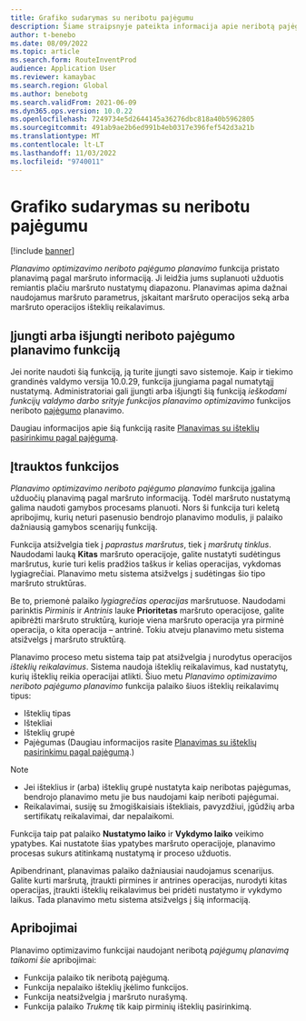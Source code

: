 ```yaml
---
title: Grafiko sudarymas su neribotu pajėgumu
description: Šiame straipsnyje pateikta informacija apie neribotą pajėgumo planavimą. Joje taip pat aprašomi dabartiniai funkcijų apribojimai.
author: t-benebo
ms.date: 08/09/2022
ms.topic: article
ms.search.form: RouteInventProd
audience: Application User
ms.reviewer: kamaybac
ms.search.region: Global
ms.author: benebotg
ms.search.validFrom: 2021-06-09
ms.dyn365.ops.version: 10.0.22
ms.openlocfilehash: 7249734e5d2644145a36276dbc818a40b5962805
ms.sourcegitcommit: 491ab9ae2b6ed991b4eb0317e396fef542d3a21b
ms.translationtype: MT
ms.contentlocale: lt-LT
ms.lasthandoff: 11/03/2022
ms.locfileid: "9740011"
---
```

# <a name="scheduling-with-infinite-capacity"></a>Grafiko sudarymas su neribotu pajėgumu

[!include [banner](../../includes/banner.md)]

*Planavimo optimizavimo neriboto pajėgumo planavimo* funkcija pristato planavimą pagal maršruto informaciją. Ji leidžia jums suplanuoti užduotis remiantis plačiu maršruto nustatymų diapazonu. Planavimas apima dažnai naudojamus maršruto parametrus, įskaitant maršruto operacijos seką arba maršruto operacijos išteklių reikalavimus.

## <a name="turn-the-infinite-capacity-scheduling-feature-on-or-off"></a>Įjungti arba išjungti neriboto pajėgumo planavimo funkciją

Jei norite naudoti šią funkciją, ją turite įjungti savo sistemoje. Kaip ir tiekimo grandinės valdymo versija 10.0.29, funkcija įjungiama pagal numatytąjį nustatymą. Administratoriai gali įjungti arba išjungti šią funkciją *ieškodami funkcijų valdymo darbo srityje funkcijos planavimo optimizavimo* funkcijos neriboto [pajėgumo](../../../fin-ops-core/fin-ops/get-started/feature-management/feature-management-overview.md) planavimo.

Daugiau informacijos apie šią funkciją rasite [Planavimas su išteklių pasirinkimu pagal pajėgumą](capability-based-scheduling.md).

## <a name="added-functionality"></a>Įtrauktos funkcijos

*Planavimo optimizavimo neriboto pajėgumo planavimo* funkcija įgalina užduočių planavimą pagal maršruto informaciją. Todėl maršruto nustatymą galima naudoti gamybos procesams planuoti. Nors ši funkcija turi keletą apribojimų, kurių neturi pasenusio bendrojo planavimo modulis, ji palaiko dažniausią gamybos scenarijų funkciją.

Funkcija atsižvelgia tiek į *paprastus maršrutus*, tiek į *maršrutų tinklus*. Naudodami lauką **Kitas** maršruto operacijoje, galite nustatyti sudėtingus maršrutus, kurie turi kelis pradžios taškus ir kelias operacijas, vykdomas lygiagrečiai. Planavimo metu sistema atsižvelgs į sudėtingas šio tipo maršruto struktūras.

Be to, priemonė palaiko *lygiagrečias operacijas* maršrutuose. Naudodami parinktis *Pirminis* ir *Antrinis* lauke **Prioritetas** maršruto operacijose, galite apibrėžti maršruto struktūrą, kurioje viena maršruto operacija yra pirminė operacija, o kita operacija – antrinė. Tokiu atveju planavimo metu sistema atsižvelgs į maršruto struktūrą.

Planavimo proceso metu sistema taip pat atsižvelgia į nurodytus operacijos *išteklių reikalavimus*. Sistema naudoja išteklių reikalavimus, kad nustatytų, kurių išteklių reikia operacijai atlikti. Šiuo metu *Planavimo optimizavimo neriboto pajėgumo planavimo* funkcija palaiko šiuos išteklių reikalavimų tipus:

- Išteklių tipas
- Ištekliai
- Išteklių grupė
- Pajėgumas (Daugiau informacijos rasite [Planavimas su išteklių pasirinkimu pagal pajėgumą](capability-based-scheduling.md).)

> [!NOTE]
>
> - Jei išteklius ir (arba) išteklių grupė nustatyta kaip neribotas pajėgumas, bendrojo planavimo metu jie bus naudojami kaip neriboti pajėgumai.
> - Reikalavimai, susiję su žmogiškaisiais ištekliais, pavyzdžiui, įgūdžių arba sertifikatų reikalavimai, dar nepalaikomi.

Funkcija taip pat palaiko **Nustatymo laiko** ir **Vykdymo laiko** veikimo ypatybes. Kai nustatote šias ypatybes maršruto operacijoje, planavimo procesas sukurs atitinkamą nustatymą ir proceso užduotis.

Apibendrinant, planavimas palaiko dažniausiai naudojamus scenarijus. Galite kurti maršrutą, įtraukti pirmines ir antrines operacijas, nurodyti kitas operacijas, įtraukti išteklių reikalavimus bei pridėti nustatymo ir vykdymo laikus. Tada planavimo metu sistema atsižvelgs į šią informaciją.

## <a name="limitations"></a>Apribojimai

Planavimo optimizavimo funkcijai naudojant neribotą *pajėgumų planavimą taikomi šie* apribojimai:

- Funkcija palaiko tik neribotą pajėgumą.
- Funkcija nepalaiko išteklių įkėlimo funkcijos.
- Funkcija neatsižvelgia į maršruto nurašymą.
- Funkcija palaiko *Trukmę* tik kaip pirminių išteklių pasirinkimą.
